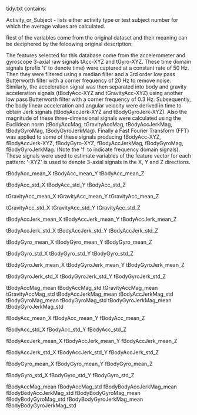 tidy.txt contains:

Activity_or_Subject - lists either activity type or test subject number for which the average values are calculated.

Rest of the variables come from the original dataset and their meaning can be deciphered by the foloowing original description:

The features selected for this database come from the accelerometer and gyroscope 3-axial raw signals tAcc-XYZ and tGyro-XYZ. These time domain signals (prefix 't' to denote time) were captured at a constant rate of 50 Hz. Then they were filtered using a median filter and a 3rd order low pass Butterworth filter with a corner frequency of 20 Hz to remove noise. Similarly, the acceleration signal was then separated into body and gravity acceleration signals (tBodyAcc-XYZ and tGravityAcc-XYZ) using another low pass Butterworth filter with a corner frequency of 0.3 Hz. Subsequently, the body linear acceleration and angular velocity were derived in time to obtain Jerk signals (tBodyAccJerk-XYZ and tBodyGyroJerk-XYZ). Also the magnitude of these three-dimensional signals were calculated using the Euclidean norm (tBodyAccMag, tGravityAccMag, tBodyAccJerkMag, tBodyGyroMag, tBodyGyroJerkMag). Finally a Fast Fourier Transform (FFT) was applied to some of these signals producing fBodyAcc-XYZ, fBodyAccJerk-XYZ, fBodyGyro-XYZ, fBodyAccJerkMag, fBodyGyroMag, fBodyGyroJerkMag. (Note the 'f' to indicate frequency domain signals). These signals were used to estimate variables of the feature vector for each pattern:
'-XYZ' is used to denote 3-axial signals in the X, Y and Z directions.

tBodyAcc_mean_X tBodyAcc_mean_Y tBodyAcc_mean_Z

tBodyAcc_std_X tBodyAcc_std_Y tBodyAcc_std_Z

tGravityAcc_mean_X tGravityAcc_mean_Y tGravityAcc_mean_Z

tGravityAcc_std_X tGravityAcc_std_Y tGravityAcc_std_Z

tBodyAccJerk_mean_X tBodyAccJerk_mean_Y tBodyAccJerk_mean_Z

tBodyAccJerk_std_X tBodyAccJerk_std_Y tBodyAccJerk_std_Z

tBodyGyro_mean_X tBodyGyro_mean_Y tBodyGyro_mean_Z

tBodyGyro_std_X tBodyGyro_std_Y tBodyGyro_std_Z

tBodyGyroJerk_mean_X tBodyGyroJerk_mean_Y tBodyGyroJerk_mean_Z

tBodyGyroJerk_std_X tBodyGyroJerk_std_Y tBodyGyroJerk_std_Z

tBodyAccMag_mean tBodyAccMag_std tGravityAccMag_mean tGravityAccMag_std tBodyAccJerkMag_mean tBodyAccJerkMag_std tBodyGyroMag_mean tBodyGyroMag_std tBodyGyroJerkMag_mean tBodyGyroJerkMag_std

fBodyAcc_mean_X fBodyAcc_mean_Y fBodyAcc_mean_Z

fBodyAcc_std_X fBodyAcc_std_Y fBodyAcc_std_Z

fBodyAccJerk_mean_X fBodyAccJerk_mean_Y fBodyAccJerk_mean_Z

fBodyAccJerk_std_X fBodyAccJerk_std_Y fBodyAccJerk_std_Z

fBodyGyro_mean_X fBodyGyro_mean_Y fBodyGyro_mean_Z

fBodyGyro_std_X fBodyGyro_std_Y fBodyGyro_std_Z

fBodyAccMag_mean fBodyAccMag_std fBodyBodyAccJerkMag_mean fBodyBodyAccJerkMag_std fBodyBodyGyroMag_mean fBodyBodyGyroMag_std fBodyBodyGyroJerkMag_mean fBodyBodyGyroJerkMag_std
